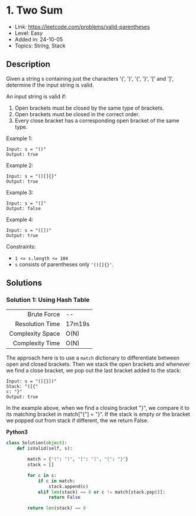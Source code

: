 # 1. Two Sum

- Link: https://leetcode.com/problems/valid-parentheses
- Level: Easy
- Added in: 24-10-05
- Topics: String, Stack

## Description

Given a string s containing just the characters '(', ')', '{', '}', '[' and ']', determine if the input string is valid.

An input string is valid if:

1. Open brackets must be closed by the same type of brackets.
2. Open brackets must be closed in the correct order.
3. Every close bracket has a corresponding open bracket of the same type.

Example 1:
```
Input: s = "()"
Output: true
```

Example 2:
```
Input: s = "()[]{}"
Output: true
```

Example 3:
```
Input: s = "(]"
Output: false
```

Example 4:
```
Input: s = "([])"
Output: true
```

Constraints:

- `1 <= s.length <= 104`
- `s` consists of parentheses only `'()[]{}'`.

## Solutions

### Solution 1: Using Hash Table

|                  |        |
|-----------------:|--------|
|      Brute Force | --     |
|  Resolution Time | 17m19s |
| Complexity Space | O(N)   |
|  Complexity Time | O(N)   |

The approach here is to use a `match` dictionary to differentiate
between open and closed brackets. Then we stack the open brackets
and whenever we find a close bracket, we pop out the last bracket
added to the stack:

```
Input: s = "([{}])"
Stack: "([{"
c: "}"
Output: true
```

In the example above, when we find a closing bracket "}", we compare it to 
its matching bracket in match["{"] = "}". If the stack is empty or the
bracket we popped out from stack if different, the we return False.

**Python3**

```py
class Solution(object):
    def isValid(self, s):

        match = {"(": ")", "[": "]", "{": "}"}
        stack = []

        for c in s:
            if c in match:
                stack.append(c)
            elif len(stack) == 0 or c != match[stack.pop()]:
                return False

        return len(stack) == 0
```